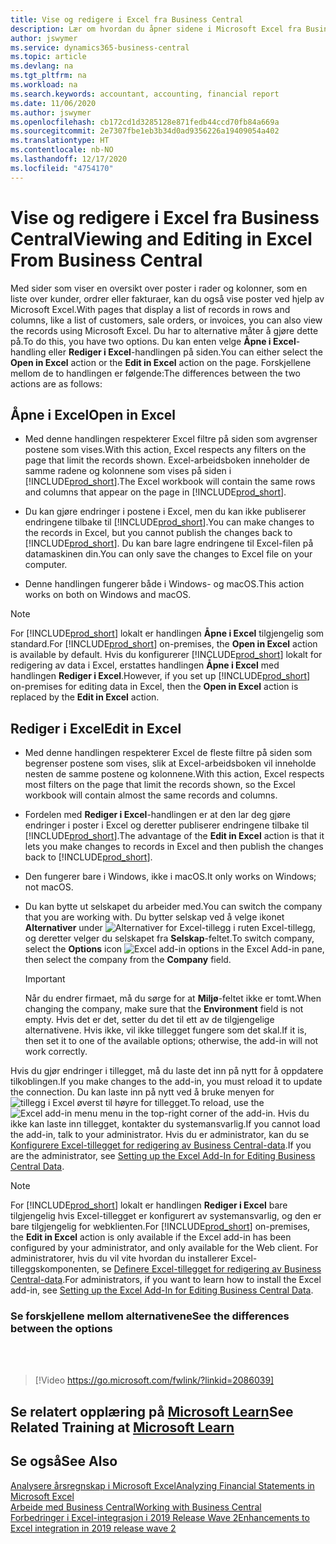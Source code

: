 ```yaml
---
title: Vise og redigere i Excel fra Business Central
description: Lær om hvordan du åpner sidene i Microsoft Excel fra Business Central for bedre dataanalyser.
author: jswymer
ms.service: dynamics365-business-central
ms.topic: article
ms.devlang: na
ms.tgt_pltfrm: na
ms.workload: na
ms.search.keywords: accountant, accounting, financial report
ms.date: 11/06/2020
ms.author: jswymer
ms.openlocfilehash: cb172cd1d3285128e871fedb44ccd70fb84a669a
ms.sourcegitcommit: 2e7307fbe1eb3b34d0ad9356226a19409054a402
ms.translationtype: HT
ms.contentlocale: nb-NO
ms.lasthandoff: 12/17/2020
ms.locfileid: "4754170"
---
```

# <a name="viewing-and-editing-in-excel-from-business-central"></a><span data-ttu-id="e796c-103">Vise og redigere i Excel fra Business Central</span><span class="sxs-lookup"><span data-stu-id="e796c-103">Viewing and Editing in Excel From Business Central</span></span>

<span data-ttu-id="e796c-104">Med sider som viser en oversikt over poster i rader og kolonner, som en liste over kunder, ordrer eller fakturaer, kan du også vise poster ved hjelp av Microsoft Excel.</span><span class="sxs-lookup"><span data-stu-id="e796c-104">With pages that display a list of records in rows and columns, like a list of customers, sale orders, or invoices, you can also view the records using Microsoft Excel.</span></span> <span data-ttu-id="e796c-105">Du har to alternative måter å gjøre dette på.</span><span class="sxs-lookup"><span data-stu-id="e796c-105">To do this, you have two options.</span></span> <span data-ttu-id="e796c-106">Du kan enten velge **Åpne i Excel**-handling eller **Rediger i Excel**-handlingen på siden.</span><span class="sxs-lookup"><span data-stu-id="e796c-106">You can either select the **Open in Excel** action or the **Edit in Excel** action on the page.</span></span> <span data-ttu-id="e796c-107">Forskjellene mellom de to handlingen er følgende:</span><span class="sxs-lookup"><span data-stu-id="e796c-107">The differences between the two actions are as follows:</span></span>  

## <a name="open-in-excel"></a><span data-ttu-id="e796c-108">Åpne i Excel</span><span class="sxs-lookup"><span data-stu-id="e796c-108">Open in Excel</span></span>

- <span data-ttu-id="e796c-109">Med denne handlingen respekterer Excel filtre på siden som avgrenser postene som vises.</span><span class="sxs-lookup"><span data-stu-id="e796c-109">With this action, Excel respects any filters on the page that limit the records shown.</span></span> <span data-ttu-id="e796c-110">Excel-arbeidsboken inneholder de samme radene og kolonnene som vises på siden i [!INCLUDE[prod_short](includes/prod_short.md)].</span><span class="sxs-lookup"><span data-stu-id="e796c-110">The Excel workbook will contain the same rows and columns that appear on the page in [!INCLUDE[prod_short](includes/prod_short.md)].</span></span>

- <span data-ttu-id="e796c-111">Du kan gjøre endringer i postene i Excel, men du kan ikke publiserer endringene tilbake til [!INCLUDE[prod_short](includes/prod_short.md)].</span><span class="sxs-lookup"><span data-stu-id="e796c-111">You can make changes to the records in Excel, but you cannot publish the changes back to [!INCLUDE[prod_short](includes/prod_short.md)].</span></span> <span data-ttu-id="e796c-112">Du kan bare lagre endringene til Excel-filen på datamaskinen din.</span><span class="sxs-lookup"><span data-stu-id="e796c-112">You can only save the changes to Excel file on your computer.</span></span>

- <span data-ttu-id="e796c-113">Denne handlingen fungerer både i Windows- og macOS.</span><span class="sxs-lookup"><span data-stu-id="e796c-113">This action works on both on Windows and macOS.</span></span>

> [!NOTE]
> <span data-ttu-id="e796c-114">For [!INCLUDE[prod_short](includes/prod_short.md)] lokalt er handlingen **Åpne i Excel** tilgjengelig som standard.</span><span class="sxs-lookup"><span data-stu-id="e796c-114">For [!INCLUDE[prod_short](includes/prod_short.md)] on-premises, the **Open in Excel** action is available by default.</span></span> <span data-ttu-id="e796c-115">Hvis du konfigurerer [!INCLUDE[prod_short](includes/prod_short.md)] lokalt for redigering av data i Excel, erstattes handlingen **Åpne i Excel** med handlingen **Rediger i Excel**.</span><span class="sxs-lookup"><span data-stu-id="e796c-115">However, if you set up [!INCLUDE[prod_short](includes/prod_short.md)] on-premises for editing data in Excel, then the **Open in Excel** action is replaced by the **Edit in Excel** action.</span></span>

## <a name="edit-in-excel"></a><span data-ttu-id="e796c-116">Rediger i Excel</span><span class="sxs-lookup"><span data-stu-id="e796c-116">Edit in Excel</span></span>

- <span data-ttu-id="e796c-117">Med denne handlingen respekterer Excel de fleste filtre på siden som begrenser postene som vises, slik at Excel-arbeidsboken vil inneholde nesten de samme postene og kolonnene.</span><span class="sxs-lookup"><span data-stu-id="e796c-117">With this action, Excel respects most filters on the page that limit the records shown, so the Excel workbook will contain almost the same records and columns.</span></span>

- <span data-ttu-id="e796c-118">Fordelen med **Rediger i Excel**-handlingen er at den lar deg gjøre endringer i poster i Excel og deretter publiserer endringene tilbake til [!INCLUDE[prod_short](includes/prod_short.md)].</span><span class="sxs-lookup"><span data-stu-id="e796c-118">The advantage of the **Edit in Excel** action is that it lets you make changes to records in Excel and then publish the changes back to [!INCLUDE[prod_short](includes/prod_short.md)].</span></span>

- <span data-ttu-id="e796c-119">Den fungerer bare i Windows, ikke i macOS.</span><span class="sxs-lookup"><span data-stu-id="e796c-119">It only works on Windows; not macOS.</span></span>

- <span data-ttu-id="e796c-120">Du kan bytte ut selskapet du arbeider med.</span><span class="sxs-lookup"><span data-stu-id="e796c-120">You can switch the company that you are working with.</span></span> <span data-ttu-id="e796c-121">Du bytter selskap ved å velge ikonet **Alternativer** under ![Alternativer for Excel-tillegg](media/cogwheel.png "Alternativer for Excel-tillegg") i ruten Excel-tillegg, og deretter velger du selskapet fra **Selskap**-feltet.</span><span class="sxs-lookup"><span data-stu-id="e796c-121">To switch company, select the **Options** icon ![Excel add-in options](media/cogwheel.png "Excel add-in options") in the Excel Add-in pane, then select the company from the **Company** field.</span></span>  

    > [!IMPORTANT]
    > <span data-ttu-id="e796c-122">Når du endrer firmaet, må du sørge for at **Miljø**-feltet ikke er tomt.</span><span class="sxs-lookup"><span data-stu-id="e796c-122">When changing the company, make sure that the **Environment** field is not empty.</span></span> <span data-ttu-id="e796c-123">Hvis det er det, setter du det til ett av de tilgjengelige alternativene. Hvis ikke, vil ikke tillegget fungere som det skal.</span><span class="sxs-lookup"><span data-stu-id="e796c-123">If it is, then set it to one of the available options; otherwise, the add-in will not work correctly.</span></span>  

<span data-ttu-id="e796c-124">Hvis du gjør endringer i tillegget, må du laste det inn på nytt for å oppdatere tilkoblingen.</span><span class="sxs-lookup"><span data-stu-id="e796c-124">If you make changes to the add-in, you must reload it to update the connection.</span></span> <span data-ttu-id="e796c-125">Du kan laste inn på nytt ved å bruke menyen for ![tillegg i Excel](media/excel-addin-menu.png "Meny for Excel-tillegg") øverst til høyre for tillegget.</span><span class="sxs-lookup"><span data-stu-id="e796c-125">To reload, use the ![Excel add-in menu](media/excel-addin-menu.png "Excel add-in menu") menu in the top-right corner of the add-in.</span></span> <span data-ttu-id="e796c-126">Hvis du ikke kan laste inn tillegget, kontakter du systemansvarlig.</span><span class="sxs-lookup"><span data-stu-id="e796c-126">If you cannot load the add-in, talk to your administrator.</span></span> <span data-ttu-id="e796c-127">Hvis du er administrator, kan du se [Konfigurere Excel-tillegget for redigering av Business Central-data](/dynamics365/business-central/dev-itpro/administration/configuring-excel-addin).</span><span class="sxs-lookup"><span data-stu-id="e796c-127">If you are the administrator, see [Setting up the Excel Add-In for Editing Business Central Data](/dynamics365/business-central/dev-itpro/administration/configuring-excel-addin).</span></span>

> [!NOTE]
> <span data-ttu-id="e796c-128">For [!INCLUDE[prod_short](includes/prod_short.md)] lokalt er handlingen **Rediger i Excel** bare tilgjengelig hvis Excel-tillegget er konfigurert av systemansvarlig, og den er bare tilgjengelig for webklienten.</span><span class="sxs-lookup"><span data-stu-id="e796c-128">For [!INCLUDE[prod_short](includes/prod_short.md)] on-premises, the **Edit in Excel** action is only available if the Excel add-in has been configured by your administrator, and only available for the Web client.</span></span> <span data-ttu-id="e796c-129">For administratorer, hvis du vil vite hvordan du installerer Excel-tilleggskomponenten, se [Definere Excel-tillegget for redigering av Business Central-data](/dynamics365/business-central/dev-itpro/administration/configuring-excel-addin).</span><span class="sxs-lookup"><span data-stu-id="e796c-129">For administrators, if you want to learn how to install the Excel add-in, see [Setting up the Excel Add-In for Editing Business Central Data](/dynamics365/business-central/dev-itpro/administration/configuring-excel-addin).</span></span>

### <a name="see-the-differences-between-the-options"></a><span data-ttu-id="e796c-130">Se forskjellene mellom alternativene</span><span class="sxs-lookup"><span data-stu-id="e796c-130">See the differences between the options</span></span>
<br><br>  

> [!Video https://go.microsoft.com/fwlink/?linkid=2086039]

## <a name="see-related-training-at-microsoft-learn"></a><span data-ttu-id="e796c-131">Se relatert opplæring på [Microsoft Learn](/learn/modules/configure-powerbi-excel-dynamics-365-business-central/index)</span><span class="sxs-lookup"><span data-stu-id="e796c-131">See Related Training at [Microsoft Learn](/learn/modules/configure-powerbi-excel-dynamics-365-business-central/index)</span></span>

## <a name="see-also"></a><span data-ttu-id="e796c-132">Se også</span><span class="sxs-lookup"><span data-stu-id="e796c-132">See Also</span></span>

[<span data-ttu-id="e796c-133">Analysere årsregnskap i Microsoft Excel</span><span class="sxs-lookup"><span data-stu-id="e796c-133">Analyzing Financial Statements in Microsoft Excel</span></span>](finance-analyze-excel.md)  
[<span data-ttu-id="e796c-134">Arbeide med Business Central</span><span class="sxs-lookup"><span data-stu-id="e796c-134">Working with Business Central</span></span>](ui-work-product.md)  
[<span data-ttu-id="e796c-135">Forbedringer i Excel-integrasjon i 2019 Release Wave 2</span><span class="sxs-lookup"><span data-stu-id="e796c-135">Enhancements to Excel integration in 2019 release wave 2</span></span>](/dynamics365-release-plan/2019wave2/dynamics365-business-central/enhancements-excel-integration)  

